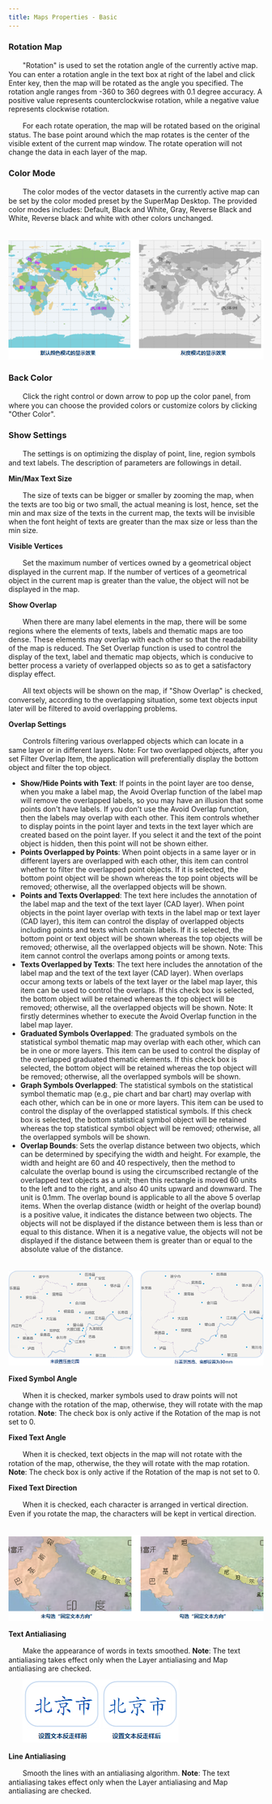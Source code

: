 ```yaml
---
title: Maps Properties - Basic
---
```



### Rotation Map

　　"Rotation" is used to set the rotation angle of the currently active map. You can enter a rotation angle in the text box at right of the label and click Enter key, then the map will be rotated as the angle you specified. The rotation angle ranges from -360 to 360 degrees with 0.1 degree accuracy. A positive value represents counterclockwise rotation, while a negative value represents clockwise rotation.

　　For each rotate operation, the map will be rotated based on the original status. The base point around which the map rotates is the center of the visible extent of the current map window. The rotate operation will not change the data in each layer of the map.

### Color Mode

　　The color modes of the vector datasets in the currently active map can be set by the color moded preset by the SuperMap Desktop. The provided color modes includes: Default, Black and White, Gray, Reverse Black and White, Reverse black and white with other colors unchanged.

　　![](img/ColorMode.png)

### Back Color

　　Click the right control or down arrow to pop up the color panel, from where you can choose the provided colors or customize colors by clicking "Other Color".

### Show Settings

　　The settings is on optimizing the display of point, line, region symbols and text labels. The description of parameters are followings in detail.

**Min/Max Text Size**

　　The size of texts can be bigger or smaller by zooming the map, when the texts are too big or two small, the actual meaning is lost, hence, set the min and max size of the texts in the current map, the texts will be invisible when the font height of texts are greater than the max size or less than the min size. 

**Visible Vertices**

　　Set the maximum number of vertices owned by a geometrical object displayed in the current map. If the number of vertices of a geometrical object in the current map is greater than the value, the object will not be displayed in the map.

**Show Overlap**

　　When there are many label elements in the map, there will be some regions where the elements of texts, labels and thematic maps are too dense. These elements may overlap with each other so that the readability of the map is reduced. The Set Overlap function is used to control the display of the text, label and thematic map objects, which is conducive to better process a variety of overlapped objects so as to get a satisfactory display effect.

　　All text objects will be shown on the map, if "Show Overlap" is checked, conversely, according to the overlapping situation, some text objects input later will be filtered to avoid overlapping problems.

**Overlap Settings**

　　Controls filtering various overlapped objects which can locate in a same layer or in different layers. Note: For two overlapped objects, after you set Filter Overlap Item, the application will preferentially display the bottom object and filter the top object.

- **Show/Hide Points with Text**: If points in the point layer are too dense, when you make a label map, the Avoid Overlap function of the label map will remove the overlapped labels, so you may have an illusion that some points don't have labels. If you don't use the Avoid Overlap function, then the labels may overlap with each other. This item controls whether to display points in the point layer and texts in the text layer which are created based on the point layer. If you select it and the text of the point object is hidden, then this point will not be shown either.
- **Points Overlapped by Points**: When point objects in a same layer or in different layers are overlapped with each other, this item can control whether to filter the overlapped point objects. If it is selected, the bottom point object will be shown whereas the top point objects will be removed; otherwise, all the overlapped objects will be shown.
- **Points and Texts Overlapped**: The text here includes the annotation of the label map and the text of the text layer (CAD layer). When point objects in the point layer overlap with texts in the label map or text layer (CAD layer), this item can control the display of overlapped objects including points and texts which contain labels. If it is selected, the bottom point or text object will be shown whereas the top objects will be removed; otherwise, all the overlapped objects will be shown. Note: This item cannot control the overlaps among points or among texts.
- **Texts Overlapped by Texts**: The text here includes the annotation of the label map and the text of the text layer (CAD layer). When overlaps occur among texts or labels of the text layer or the label map layer, this item can be used to control the overlaps. If this check box is selected, the bottom object will be retained whereas the top object will be removed; otherwise, all the overlapped objects will be shown. Note: It firstly determines whether to execute the Avoid Overlap function in the label map layer.
- **Graduated Symbols Overlapped**: The graduated symbols on the statistical symbol thematic map may overlap with each other, which can be in one or more layers. This item can be used to control the display of the overlapped graduated thematic elements. If this check box is selected, the bottom object will be retained whereas the top object will be removed; otherwise, all the overlapped symbols will be shown.
- **Graph Symbols Overlapped**: The statistical symbols on the statistical symbol thematic map (e.g., pie chart and bar chart) may overlap with each other, which can be in one or more layers. This item can be used to control the display of the overlapped statistical symbols. If this check box is selected, the bottom statistical symbol object will be retained whereas the top statistical symbol object will be removed; otherwise, all the overlapped symbols will be shown.
- **Overlap Bounds**: Sets the overlap distance between two objects, which can be determined by specifying the width and height. For example, the width and height are 60 and 40 respectively, then the method to calculate the overlap bound is using the circumscribed rectangle of the overlapped text objects as a unit; then this rectangle is moved 60 units to the left and to the right, and also 40 units upward and downward. The unit is 0.1mm. The overlap bound is applicable to all the above 5 overlap items. When the overlap distance (width or height of the overlap bound) is a positive value, it indicates the distance between two objects. The objects will not be displayed if the distance between them is less than or equal to this distance. When it is a negative value, the objects will not be displayed if the distance between them is greater than or equal to the absolute value of the distance.

　　![](img/OverlaySetting.png)


**Fixed Symbol Angle**

　　When it is checked, marker symbols used to draw points will not change with the rotation of the map, otherwise, they will rotate with the map rotation. **Note**: The check box is only active if the Rotation of the map is not set to 0.

**Fixed Text Angle**

　　When it is checked, text objects in the map will not rotate with the rotation of the map, otherwise, the they will rotate with the map rotation. **Note**: The check box is only active if the Rotation of the map is not set to 0.


**Fixed Text Direction**

　　When it is checked, each character is arranged in vertical direction. Even if you rotate the map, the characters will be kept in vertical direction.

　　![](img/FixTextOrientation.png)

**Text Antialiasing**

　　Make the appearance of words in texts smoothed. **Note**: The text antialiasing takes effect only when the Layer antialiasing and Map antialiasing are checked.

　　![](img/TextAntialiasing.png)

**Line Antialiasing**

　　Smooth the lines with an antialiasing algorithm. **Note**: The text antialiasing takes effect only when the Layer antialiasing and Map antialiasing are checked.